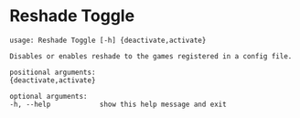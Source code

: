 # Reshade Toggle

    usage: Reshade Toggle [-h] {deactivate,activate}

    Disables or enables reshade to the games registered in a config file.

    positional arguments:
    {deactivate,activate}

    optional arguments:
    -h, --help            show this help message and exit